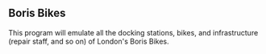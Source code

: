 ## Boris Bikes ##

This program will emulate all the docking stations, bikes, and infrastructure (repair staff, and so on) of London's Boris Bikes.
